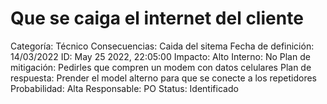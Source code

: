 # Que se caiga el internet del cliente

Categoría: Técnico
Consecuencias: Caida del sitema
Fecha de definición: 14/03/2022
ID: May 25 2022, 22:05:00
Impacto: Alto
Interno: No
Plan de mitigación: Pedirles que compren un modem con datos celulares
Plan de respuesta: Prender el model alterno para que se conecte a los repetidores
Probabilidad: Alta
Responsable: PO
Status: Identificado